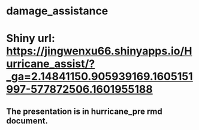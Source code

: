 # damage_assistance
# Shiny url: https://jingwenxu66.shinyapps.io/Hurricane_assist/?_ga=2.14841150.905939169.1605151997-577872506.1601955188
## The presentation is in hurricane_pre rmd document.
